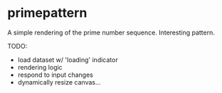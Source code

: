 # primepattern

A simple rendering of the prime number sequence. Interesting pattern.

TODO:

* load dataset w/ 'loading' indicator
* rendering logic
* respond to input changes
* dynamically resize canvas...